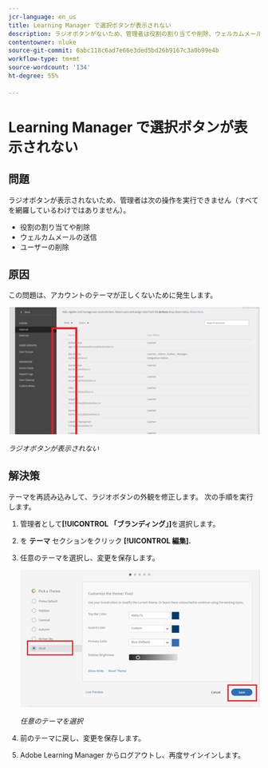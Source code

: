 ```yaml
---
jcr-language: en_us
title: Learning Manager で選択ボタンが表示されない
description: ラジオボタンがないため、管理者は役割の割り当てや削除、ウェルカムメールの送信、ユーザーの削除を行うことができません。
contentowner: nluke
source-git-commit: 6abc118c6ad7e66e3ded5bd26b9167c3a0b99e4b
workflow-type: tm+mt
source-wordcount: '134'
ht-degree: 55%

---
```




# Learning Manager で選択ボタンが表示されない

## 問題

ラジオボタンが表示されないため、管理者は次の操作を実行できません（すべてを網羅しているわけではありません）。

* 役割の割り当てや削除
* ウェルカムメールの送信
* ユーザーの削除

## 原因

この問題は、アカウントのテーマが正しくないために発生します。

![](assets/radio-buttons.png)

*ラジオボタンが表示されない*

## 解決策

テーマを再読み込みして、ラジオボタンの外観を修正します。 次の手順を実行します。

1. 管理者として&#x200B;**[!UICONTROL 「ブランディング」]**&#x200B;を選択します。
1. を **テーマ** セクションをクリック **[!UICONTROL 編集].**
1. 任意のテーマを選択し、変更を保存します。

   ![](assets/set-themes.png)

   *任意のテーマを選択*

1. 前のテーマに戻し、変更を保存します。
1. Adobe Learning Manager からログアウトし、再度サインインします。
